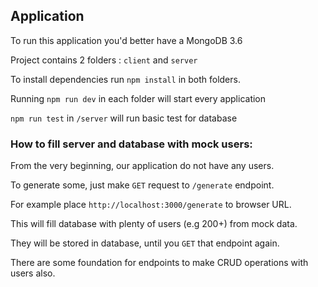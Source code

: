 ## Application

To run this application you'd better have a MongoDB 3.6

Project contains 2 folders : `client` and `server`

To install dependencies run  `npm install` in both folders.

Running `npm run dev` in each folder will start every application

`npm run test` in `/server` will run basic test for database


### How to fill server and database with mock users:

From the very beginning, our application do not have any users.

To generate some, just make `GET` request to `/generate` endpoint.

For example place `http://localhost:3000/generate` to browser URL.

This will fill database with plenty of users (e.g 200+) from mock data.

They will be stored in database, until you `GET` that endpoint again.

There are some foundation for endpoints to make CRUD operations with users also.

